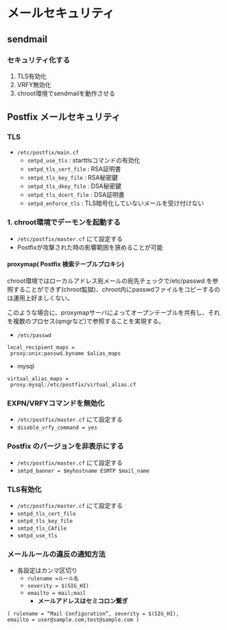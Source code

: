 # メールセキュリティ

## sendmail

### セキュリティ化する
  1. TLS有効化
  1. VRFY無効化
  1. chroot環境でsendmailを動作させる

## Postfix メールセキュリティ

### TLS
  - `/etc/postfix/main.cf`
    - `smtpd_use_tls` : starttlsコマンドの有効化
    - `smtpd_tls_cert_file` : RSA証明書
    - `smtpd_tls_key_file` : RSA秘密鍵
    - `smtpd_tls_dkey_file` : DSA秘密鍵
    - `smtpd_tls_dcert_file` : DSA証明書
    - `smtpd_enforce_tls` : TLS暗号化していないメールを受け付けない

### 1. chroot環境でデーモンを起動する
  - `/etc/postfix/master.cf` にて設定する
  - Postfixが攻撃された時の影響範囲を狭めることが可能

#### proxymap( Postfix 検索テーブルプロキシ)

chroot環境ではローカルアドレス宛メールの宛先チェックで/etc/passwd を参照することができず(chroot監獄)、chroot内にpasswdファイルをコピーするのは運用上好ましくない。

このような場合に、proxymapサーバによってオープンテーブルを共有し、それを複数のプロセス(qmgrなど)で参照することを実現する。

 - `/etc/passwd`

 ```
local_recipient_maps =
  proxy:unix:passwd.byname $alias_maps
```

 - mysql

 ```
virtual_alias_maps =
  proxy:mysql:/etc/postfix/virtual_alias.cf
```

### EXPN/VRFYコマンドを無効化
  - `/etc/postfix/master.cf` にて設定する
  - `disable_vrfy_command = yes`

### Postfix のバージョンを非表示にする
  - `/etc/postfix/master.cf` にて設定する
  - `smtpd_banner = $myhostname ESMTP $mail_name`

### TLS有効化
  - `/etc/postfix/master.cf` にて設定する
  - `smtpd_tls_cert_file`
  - `smtpd_tls_key_file`
  - `smtpd_tls_CAfile`
  - `smtpd_use_tls`

### メールルールの違反の通知方法
  - 各設定はカンマ区切り
    - `rulename =ルール名`
    - `severity = $(SIG_HI)`
    - `emailto = mail;mail`
      - **メールアドレスはセミコロン繋ぎ**

 ```
 ( rulename = “Mail Configuration”, severity = $(SIG_HI),
 emailto = user@sample.com;test@sample.com )
 ```
 
